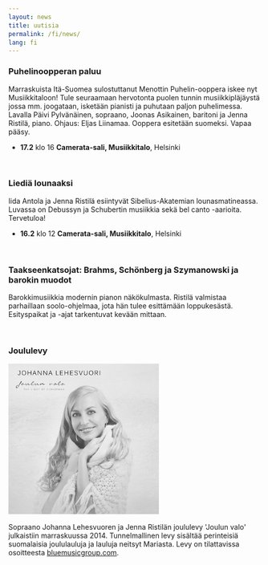 ```yaml
---
layout: news
title: uutisia
permalink: /fi/news/
lang: fi
---
```


<!--
<img src="/images/jenna3.jpg" width="300px" alt="Jenna Ristilä" style="float: right; margin-left: 50px; margin-top: 25px;  ">
<h1>{{ page.title }}</h1>
-->

### Puhelinoopperan paluu

Marraskuista Itä-Suomea sulostuttanut Menottin Puhelin-ooppera iskee nyt Musiikkitaloon! Tule seuraamaan hervotonta puolen tunnin musiikkipläjäystä jossa mm. joogataan, isketään pianisti ja puhutaan paljon puhelimessa. Lavalla Päivi Pylvänäinen, sopraano, Joonas Asikainen, baritoni ja Jenna Ristilä, piano. Ohjaus: Eljas Liinamaa. Ooppera esitetään suomeksi. Vapaa pääsy.

- __17.2__ klo 16 __Camerata-sali, Musiikkitalo__, Helsinki

<br/>

### Liediä lounaaksi

Iida Antola ja Jenna Ristilä esiintyvät Sibelius-Akatemian lounasmatineassa. Luvassa on Debussyn ja Schubertin musiikkia sekä bel canto -aarioita. Tervetuloa!

- __16.2__ klo 12 __Camerata-sali, Musiikkitalo__, Helsinki

<br/>

### Taakseenkatsojat: Brahms, Schönberg ja Szymanowski ja barokin muodot

Barokkimusiikkia modernin pianon näkökulmasta. Ristilä valmistaa parhaillaan soolo-ohjelmaa, jota hän tulee esittämään loppukesästä. Esityspaikat ja -ajat tarkentuvat kevään mittaan.

<br/>

### Joululevy

![Christmas cd](/images/christmas_cd.jpg)

Sopraano Johanna Lehesvuoren ja Jenna Ristilän joululevy 'Joulun valo' julkaistiin marraskuussa 2014. Tunnelmallinen levy sisältää perinteisiä suomalaisia joululauluja ja lauluja neitsyt Mariasta. Levy on tilattavissa osoitteesta [bluemusicgroup.com](http://lightofchristmas.bluemusicgroup.com/). 

